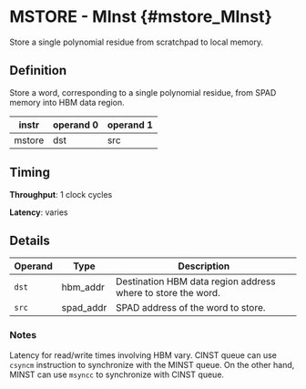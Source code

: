 # MSTORE - MInst {#mstore_MInst}

Store a single polynomial residue from scratchpad to local memory.

## Definition

Store a word, corresponding to a single polynomial residue, from SPAD memory into HBM data region.

| instr | operand 0 | operand 1 |
|-|-|-|
| mstore | dst | src |

## Timing

**Throughput**: 1 clock cycles

**Latency**: varies

## Details

| Operand | Type | Description |
|-|-|-|
| `dst` | hbm_addr | Destination HBM data region address where to store the word. |
| `src` | spad_addr | SPAD address of the word to store. |

### Notes

Latency for read/write times involving HBM vary. CINST queue can use `csyncm` instruction to synchronize with the MINST queue. On the other hand, MINST can use `msyncc` to synchronize with CINST queue.
